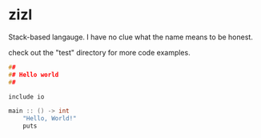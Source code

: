 # zizl
Stack-based langauge. I have no clue what the name means to be honest.

check out the "test" directory for more code examples.


```c
##
## Hello world
##

include io

main :: () -> int
    "Hello, World!"
    puts

```